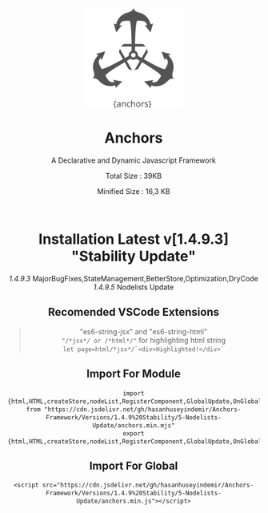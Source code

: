 <div align="center">


<img width="200px" src="https://github.com/HasanHuseyinDemir/Anchors-Framework/blob/master/Images/Anchors.png">
<h1 align="center">Anchors</h1>
<p align="center">A Declarative and Dynamic Javascript Framework</p>
<p>Total Size : 39KB</p>
<p>Minified Size : 16,3 KB</p>
<br>

# Installation Latest v[1.4.9.3] "Stability Update"

<i>1.4.9.3</i> MajorBugFixes,StateManagement,BetterStore,Optimization,DryCode
<br>
<i>1.4.9.5</i> Nodelists Update

## Recomended VSCode Extensions
> "es6-string-jsx" and "es6-string-html"<br>
```"/*jsx*/ or /*html*/"``` for highlighting html string<br>
``` let page=html/*jsx*/`<div>Highlighted!</div>` ```

## Import For Module
```
import {html,HTML,createStore,nodeList,RegisterComponent,GlobalUpdate,OnGlobalUpdate,For,H} from "https://cdn.jsdelivr.net/gh/hasanhuseyindemir/Anchors-Framework/Versions/1.4.9%20Stability/5-Nodelists-Update/anchors.min.mjs"
export {html,HTML,createStore,nodeList,RegisterComponent,GlobalUpdate,OnGlobalUpdate,For,H}
```

## Import For Global 
```
<script src="https://cdn.jsdelivr.net/gh/hasanhuseyindemir/Anchors-Framework/Versions/1.4.9%20Stability/5-Nodelists-Update/anchors.min.js"></script>
```



